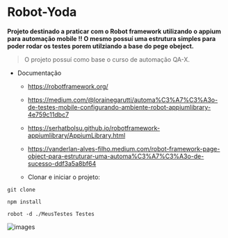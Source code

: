 # Robot-Yoda
**Projeto destinado a praticar com o Robot framework utilizando o appium para automação mobile !! O mesmo possuí uma estrutura simples para poder rodar os testes porem utilziando a base do pege obeject.**
  > O projeto possuí como base o curso de automação QA-X.
- Documentação
  - https://robotframework.org/
  - https://medium.com/@lorainegarutti/automa%C3%A7%C3%A3o-de-testes-mobile-configurando-ambiente-robot-appiumlibrary-4e759c11dbc7
  - https://serhatbolsu.github.io/robotframework-appiumlibrary/AppiumLibrary.html
  - https://vanderlan-alves-filho.medium.com/robot-framework-page-object-para-estruturar-uma-automa%C3%A7%C3%A3o-de-sucesso-ddf3a5a8bf64
 
  - Clonar e iniciar o projeto:
```
git clone
```
```
npm install
```
```
robot -d ./MeusTestes Testes
```
![images](https://github.com/gabrielclouud/robot-yoda/assets/14820532/ea50275b-cf15-4b3f-8103-e1df6ad106d7)
